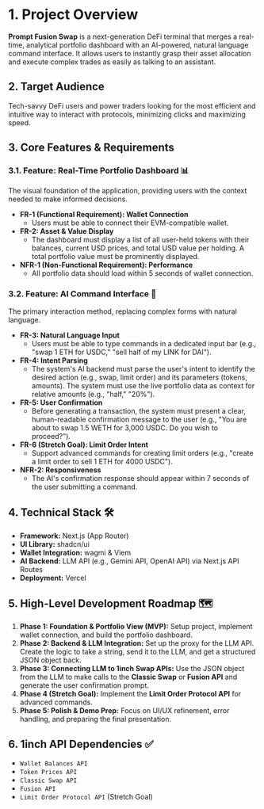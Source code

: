 # 1. Project Overview

**Prompt Fusion Swap** is a next-generation DeFi terminal that merges a real-time, analytical portfolio dashboard with an AI-powered, natural language command interface. It allows users to instantly grasp their asset allocation and execute complex trades as easily as talking to an assistant.

## 2. Target Audience

Tech-savvy DeFi users and power traders looking for the most efficient and intuitive way to interact with protocols, minimizing clicks and maximizing speed.

## 3. Core Features & Requirements

### 3.1. Feature: Real-Time Portfolio Dashboard 📊

The visual foundation of the application, providing users with the context needed to make informed decisions.

* **FR-1 (Functional Requirement): Wallet Connection**
    * Users must be able to connect their EVM-compatible wallet.
* **FR-2: Asset & Value Display**
    * The dashboard must display a list of all user-held tokens with their balances, current USD prices, and total USD value per holding. A total portfolio value must be prominently displayed.
* **NFR-1 (Non-Functional Requirement): Performance**
    * All portfolio data should load within 5 seconds of wallet connection.

### 3.2. Feature: AI Command Interface 🤖

The primary interaction method, replacing complex forms with natural language.

* **FR-3: Natural Language Input**
    * Users must be able to type commands in a dedicated input bar (e.g., "swap 1 ETH for USDC," "sell half of my LINK for DAI").
* **FR-4: Intent Parsing**
    * The system's AI backend must parse the user's intent to identify the desired action (e.g., swap, limit order) and its parameters (tokens, amounts). The system must use the live portfolio data as context for relative amounts (e.g., "half," "20%").
* **FR-5: User Confirmation**
    * Before generating a transaction, the system must present a clear, human-readable confirmation message to the user (e.g., "You are about to swap 1.5 WETH for 3,000 USDC. Do you wish to proceed?").
* **FR-6 (Stretch Goal): Limit Order Intent**
    * Support advanced commands for creating limit orders (e.g., "create a limit order to sell 1 ETH for 4000 USDC").
* **NFR-2: Responsiveness**
    * The AI's confirmation response should appear within 7 seconds of the user submitting a command.

## 4. Technical Stack 🛠️

* **Framework:** Next.js (App Router)
* **UI Library:** shadcn/ui
* **Wallet Integration:** wagmi & Viem
* **AI Backend:** LLM API (e.g., Gemini API, OpenAI API) via Next.js API Routes
* **Deployment:** Vercel

## 5. High-Level Development Roadmap 🗺️

1.  **Phase 1: Foundation & Portfolio View (MVP):** Setup project, implement wallet connection, and build the portfolio dashboard.
2.  **Phase 2: Backend & LLM Integration:** Set up the proxy for the LLM API. Create the logic to take a string, send it to the LLM, and get a structured JSON object back.
3.  **Phase 3: Connecting LLM to 1inch Swap APIs:** Use the JSON object from the LLM to make calls to the **Classic Swap** or **Fusion API** and generate the user confirmation prompt.
4.  **Phase 4 (Stretch Goal):** Implement the **Limit Order Protocol API** for advanced commands.
5.  **Phase 5: Polish & Demo Prep:** Focus on UI/UX refinement, error handling, and preparing the final presentation.

## 6. 1inch API Dependencies ✅

* `Wallet Balances API`
* `Token Prices API`
* `Classic Swap API`
* `Fusion API`
* `Limit Order Protocol API` (Stretch Goal)
